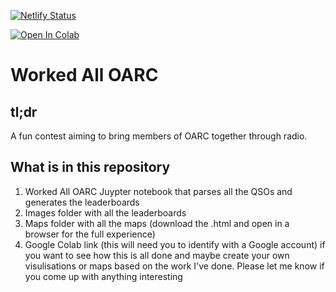 [![Netlify Status](https://api.netlify.com/api/v1/badges/ee42e5f7-6f9d-49e0-9cdb-c27a76197ca2/deploy-status)](https://app.netlify.com/sites/silver-alfajores-965b56/deploys)

[![Open In Colab](https://colab.research.google.com/assets/colab-badge.svg)](https://colab.research.google.com/github/smurphboy/WAllOARC/blob/master/WorkedAllOARC.ipynb)

# Worked All OARC

## tl;dr

A fun contest aiming to bring members of OARC together through radio.

## What is in this repository

1. Worked All OARC Juypter notebook that parses all the QSOs and generates the leaderboards
2. Images folder with all the leaderboards
3. Maps folder with all the maps (download the .html and open in a browser for the full experience)
4. Google Colab link (this will need you to identify with a Google account) if you want to see how this is all done and maybe create your own visulisations or maps based on the work I've done. Please let me know if you come up with anything interesting
